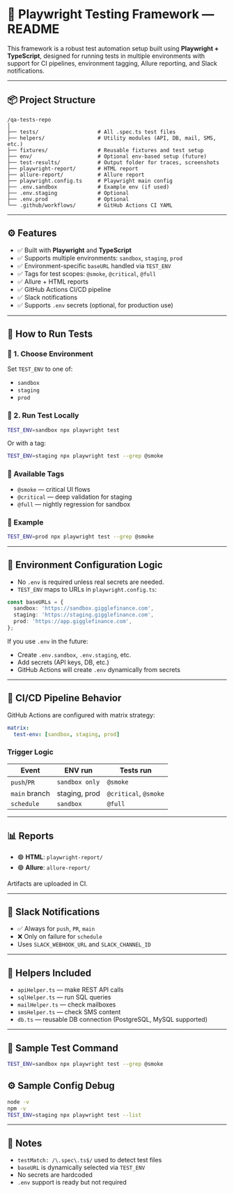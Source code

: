 # 🧪 Playwright Testing Framework — README

This framework is a robust test automation setup built using **Playwright + TypeScript**, designed for running tests in multiple environments with support for CI pipelines, environment tagging, Allure reporting, and Slack notifications.

---

## 📦 Project Structure

```
/qa-tests-repo
│
├── tests/                   # All .spec.ts test files
├── helpers/                 # Utility modules (API, DB, mail, SMS, etc.)
├── fixtures/                # Reusable fixtures and test setup
├── env/                     # Optional env-based setup (future)
├── test-results/            # Output folder for traces, screenshots
├── playwright-report/       # HTML report
├── allure-report/           # Allure report
├── playwright.config.ts     # Playwright main config
├── .env.sandbox             # Example env (if used)
├── .env.staging             # Optional
├── .env.prod                # Optional
└── .github/workflows/       # GitHub Actions CI YAML
```

---

## ⚙️ Features

* ✅ Built with **Playwright** and **TypeScript**
* ✅ Supports multiple environments: `sandbox`, `staging`, `prod`
* ✅ Environment-specific `baseURL` handled via `TEST_ENV`
* ✅ Tags for test scopes: `@smoke`, `@critical`, `@full`
* ✅ Allure + HTML reports
* ✅ GitHub Actions CI/CD pipeline
* ✅ Slack notifications
* ✅ Supports `.env` secrets (optional, for production use)

---

## 🚀 How to Run Tests

### 🔁 1. Choose Environment

Set `TEST_ENV` to one of:

* `sandbox`
* `staging`
* `prod`

### 🧪 2. Run Test Locally

```bash
TEST_ENV=sandbox npx playwright test
```

Or with a tag:

```bash
TEST_ENV=staging npx playwright test --grep @smoke
```

### 🧪 Available Tags

* `@smoke` — critical UI flows
* `@critical` — deep validation for staging
* `@full` — nightly regression for sandbox

### 🔁 Example

```bash
TEST_ENV=prod npx playwright test --grep @smoke
```

---

## 🧩 Environment Configuration Logic

* No `.env` is required unless real secrets are needed.
* `TEST_ENV` maps to URLs in `playwright.config.ts`:

```ts
const baseURLs = {
  sandbox: 'https://sandbox.gigglefinance.com',
  staging: 'https://staging.gigglefinance.com',
  prod: 'https://app.gigglefinance.com',
};
```

If you use `.env` in the future:

* Create `.env.sandbox`, `.env.staging`, etc.
* Add secrets (API keys, DB, etc.)
* GitHub Actions will create `.env` dynamically from secrets

---

## 🤖 CI/CD Pipeline Behavior

GitHub Actions are configured with matrix strategy:

```yaml
matrix:
  test-env: [sandbox, staging, prod]
```

### Trigger Logic

| Event         | ENV run        | Tests run             |
| ------------- | -------------- | --------------------- |
| `push`/`PR`   | `sandbox only` | `@smoke`              |
| `main` branch | staging, prod  | `@critical`, `@smoke` |
| `schedule`    | `sandbox`      | `@full`               |

---

## 📊 Reports

* 🟢 **HTML**: `playwright-report/`
* 🟣 **Allure**: `allure-report/`

Artifacts are uploaded in CI.

---

## 🔔 Slack Notifications

* ✅ Always for `push`, `PR`, `main`
* ❌ Only on failure for `schedule`
* Uses `SLACK_WEBHOOK_URL` and `SLACK_CHANNEL_ID`

---

## 🧰 Helpers Included

* `apiHelper.ts` — make REST API calls
* `sqlHelper.ts` — run SQL queries
* `mailHelper.ts` — check mailboxes
* `smsHelper.ts` — check SMS content
* `db.ts` — reusable DB connection (PostgreSQL, MySQL supported)

---

## 🧪 Sample Test Command

```bash
TEST_ENV=sandbox npx playwright test --grep @smoke
```

## ⚙️ Sample Config Debug

```bash
node -v
npm -v
TEST_ENV=staging npx playwright test --list
```

---

## 📌 Notes

* `testMatch: /\.spec\.ts$/` used to detect test files
* `baseURL` is dynamically selected via `TEST_ENV`
* No secrets are hardcoded
* `.env` support is ready but not required

